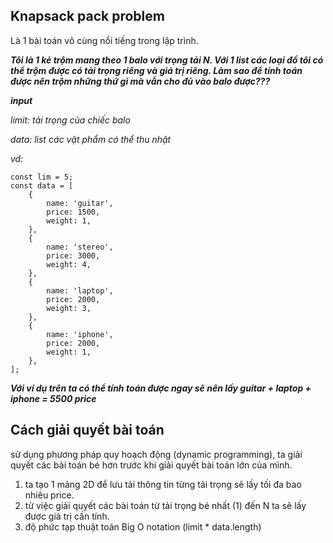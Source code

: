 ## Knapsack pack problem

Là 1 bài toán vô cùng nổi tiếng trong lập trình.

***Tôi là 1 kẻ trộm mang theo 1 balo với trọng tải N. Với 1 list các loại đồ tôi có thể trộm được có tải trọng riêng và giá trị riêng. Làm sao để tính toán được nên trộm những thứ gì mà vẫn cho đủ vào balo được???***

***input***

*limit: tải trọng của chiếc balo*

*data: list các vật phẩm có thể thu nhặt*

*vd:*
```
const lim = 5;
const data = [
    {
        name: 'guitar',
        price: 1500,
        weight: 1,
    },
    {
        name: 'stereo',
        price: 3000,
        weight: 4,
    },
    {
        name: 'laptop',
        price: 2000,
        weight: 3,
    },
    {
        name: 'iphone',
        price: 2000,
        weight: 1,
    },
];
```

***Với ví dụ trên ta có thể tính toán được ngay sẽ nên lấy guitar + laptop + iphone = 5500 price***

## Cách giải quyết bài toán
sử dụng phương pháp quy hoạch động (dynamic programming), ta giải quyết các bài toán bé hơn trước khi giải quyết bài toán lớn của mình.

1. ta tạo 1 mảng 2D để lưu tải thông tin từng tải trọng sẽ lấy tối đa bao nhiêu price.
2. từ việc giải quyết các bài toán từ tải trọng bé nhất (1) đến N ta sẽ lấy được giá trị cần tính.
3. độ phức tạp thuật toán Big O notation (limit * data.length)